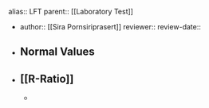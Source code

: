 alias:: LFT
parent:: [[Laboratory Test]]

- author:: [[Sira Pornsiriprasert]] 
  reviewer::
  review-date::
- ## Normal Values
- ## [[R-Ratio]]
	- ```calc
	  
	  ```